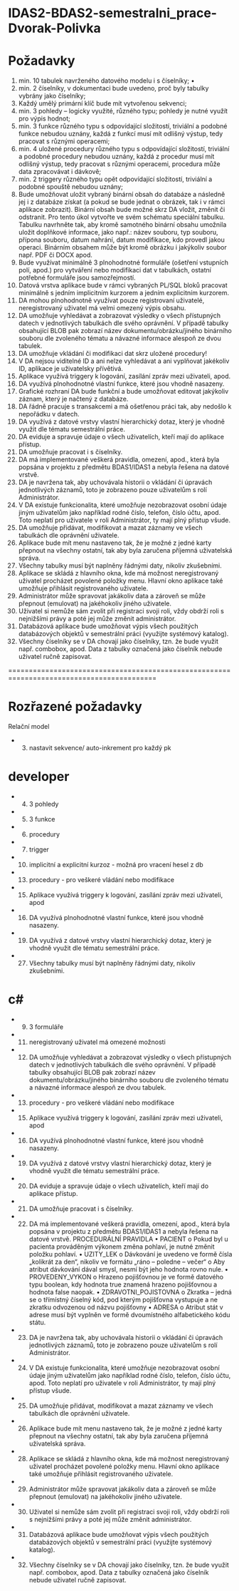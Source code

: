 # IDAS2-BDAS2-semestralni_prace-Dvorak-Polivka
# Požadavky
1. min. 10 tabulek navrženého datového modelu i s číselníky; •
2. min. 2 číselníky, v dokumentaci bude uvedeno, proč byly tabulky vybrány jako číselníky;
3. Každý umělý primární klíč bude mít vytvořenou sekvenci;
4. min. 3 pohledy – logicky využité, různého typu; pohledy je nutné využít pro výpis hodnot;
5. min. 3 funkce různého typu s odpovídající složitostí, triviální a podobné funkce nebudou uznány, každá z funkcí musí mít odlišný výstup, tedy pracovat s různými operacemi;
6. min. 4 uložené procedury různého typu s odpovídající složitostí, triviální a podobné procedury nebudou uznány, každá z procedur musí mít odlišný výstup, tedy pracovat s různými operacemi, procedura může data zpracovávat i dávkově;
7. min. 2 triggery různého typu opět odpovídající složitostí, triviální a podobné spouště nebudou uznány;
8. Bude umožňovat uložit vybraný binární obsah do databáze a následně jej i z databáze získat (a pokud se bude jednat o obrázek, tak i v rámci aplikace zobrazit). Binární obsah bude možné skrz DA vložit, změnit či odstranit. Pro tento úkol vytvořte ve svém schématu speciální tabulku. Tabulku navrhněte tak, aby kromě samotného binární obsahu umožnila uložit doplňkové informace, jako např.: název souboru, typ souboru, přípona souboru, datum nahrání, datum modifikace, kdo provedl jakou operaci. Binárním obsahem může být kromě obrázku i jakýkoliv soubor např. PDF či DOCX apod.
9. Bude využívat minimálně 3 plnohodnotné formuláře (ošetření vstupních polí, apod.) pro vytváření nebo modifikaci dat v tabulkách, ostatní potřebné formuláře jsou samozřejmostí. 
10. Datová vrstva aplikace bude v rámci vybraných PL/SQL bloků pracovat minimálně s jedním implicitním kurzorem a jedním explicitním kurzorem.
11. DA mohou plnohodnotně využívat pouze registrovaní uživatelé, neregistrovaný uživatel má velmi omezený výpis obsahu.
12. DA umožňuje vyhledávat a zobrazovat výsledky o všech přístupných datech v jednotlivých tabulkách dle svého oprávnění. V případě tabulky obsahující BLOB pak zobrazí název dokumentu/obrázku/jiného binárního souboru dle zvoleného tématu a návazné informace alespoň ze dvou tabulek.
13. DA umožňuje vkládání či modifikaci dat skrz uložené procedury! 
14. V DA nejsou viditelné ID a ani nelze vyhledávat a ani vyplňovat jakékoliv ID, aplikace je uživatelsky přívětivá.
15. Aplikace využívá triggery k logování, zasílání zpráv mezi uživateli, apod.
16. DA využívá plnohodnotné vlastní funkce, které jsou vhodně nasazeny.
17. Grafické rozhraní DA bude funkční a bude umožňovat editovat jakýkoliv záznam, který je načtený z databáze.
18. DA řádně pracuje s transakcemi a má ošetřenou práci tak, aby nedošlo k nepořádku v datech.
19. DA využívá z datové vrstvy vlastní hierarchický dotaz, který je vhodně využit dle tématu semestrální práce.
20. DA eviduje a spravuje údaje o všech uživatelích, kteří mají do aplikace přístup.
21. DA umožňuje pracovat i s číselníky.
22. DA má implementované veškerá pravidla, omezení, apod., která byla popsána v projektu z předmětu BDAS1/IDAS1 a nebyla řešena na datové vrstvě.
23. DA je navržena tak, aby uchovávala historii o vkládání či úpravách jednotlivých záznamů, toto je zobrazeno pouze uživatelům s rolí Administrátor.
24. V DA existuje funkcionalita, které umožňuje nezobrazovat osobní údaje jiným uživatelům jako například rodné číslo, telefon, číslo účtu, apod. Toto neplatí pro uživatele v roli Administrátor, ty mají plný přístup všude.
25. DA umožňuje přidávat, modifikovat a mazat záznamy ve všech tabulkách dle oprávnění uživatele.
26. Aplikace bude mít menu nastaveno tak, že je možné z jedné karty přepnout na všechny ostatní, tak aby byla zaručena příjemná uživatelská správa.
27. Všechny tabulky musí být naplněny řádnými daty, nikoliv zkušebními.
28. Aplikace se skládá z hlavního okna, kde má možnost neregistrovaný uživatel procházet povolené položky menu. Hlavní okno aplikace také umožňuje přihlásit registrovaného uživatele.
29. Administrátor může spravovat jakákoliv data a zároveň se může přepnout (emulovat) na jakéhokoliv jiného uživatele.
30. Uživatel si nemůže sám zvolit při registraci svoji roli, vždy obdrží roli s nejnižšími právy a poté jej může změnit administrátor.
31. Databázová aplikace bude umožňovat výpis všech použitých databázových objektů  v semestrální práci (využijte systémový katalog).
32. Všechny číselníky se v DA chovají jako číselníky, tzn. že bude využit např. combobox, apod. Data z tabulky označená jako číselník nebude uživatel ručně zapisovat.

==========================================================================================
# Rozřazené požadavky
Relační model
- 3. nastavit sekvence/ auto-inkrement pro každý pk

# developer
- 4. 3 pohledy
- 5. 3 funkce
- 6. procedury
- 7. trigger
- 10. implicitní a explicitní kurzoz - možná pro vracení hesel z db 
- 13. procedury - pro veškeré vládání nebo modifikace
- 15. Aplikace využívá triggery k logování, zasílání zpráv mezi uživateli, apod
- 16. DA využívá plnohodnotné vlastní funkce, které jsou vhodně nasazeny.
- 19. DA využívá z datové vrstvy vlastní hierarchický dotaz, který je vhodně využit dle tématu semestrální práce.
- 27. Všechny tabulky musí být naplněny řádnými daty, nikoliv zkušebními.

# c#
- 9. 3 formuláře
- 11. neregistrovaný uživatel má omezené možnosti
- 12. DA umožňuje vyhledávat a zobrazovat výsledky o všech přístupných datech v jednotlivých tabulkách dle svého oprávnění. V případě tabulky obsahující BLOB pak zobrazí název dokumentu/obrázku/jiného binárního souboru dle zvoleného tématu a návazné informace alespoň ze dvou tabulek.
- 13. procedury - pro veškeré vládání nebo modifikace
- 15. Aplikace využívá triggery k logování, zasílání zpráv mezi uživateli, apod
- 16. DA využívá plnohodnotné vlastní funkce, které jsou vhodně nasazeny.
- 19. DA využívá z datové vrstvy vlastní hierarchický dotaz, který je vhodně využit dle tématu semestrální práce.
- 20. DA eviduje a spravuje údaje o všech uživatelích, kteří mají do aplikace přístup.
- 21. DA umožňuje pracovat i s číselníky.
- 22. DA má implementované veškerá pravidla, omezení, apod., která byla popsána v projektu z předmětu BDAS1/IDAS1 a nebyla řešena na datové vrstvě.
	PROCEDURÁLNÍ PRAVIDLA
	•	PACIENT
		o	Pokud byl u pacienta prováděným výkonem změna pohlaví, je nutné změnit položku pohlaví.
	•	UZITY_LEK
		o	Dávkování je uvedeno ve formě čísla „kolikrát za den“, nikoliv ve formátu „ráno – poledne – večer“
		o	Aby atribut dávkování dával smysl, nesmí být jeho hodnota rovno nule.
	•	PROVEDENY_VYKON
		o	Hrazeno pojišťovnou je ve formě datového typu boolean, kdy hodnota true znamená hrazeno pojišťovnou a hodnota false naopak.
	•	ZDRAVOTNI_POJISTOVNA
		o	Zkratka – jedná se o třímístný číselný kód, pod kterým pojišťovna vystupuje a ne zkratku odvozenou od názvu pojišťovny
	•	ADRESA
		o	Atribut stát v adrese musí být vyplněn ve formě dvoumístného alfabetického kódu státu.
- 23. DA je navržena tak, aby uchovávala historii o vkládání či úpravách jednotlivých záznamů, toto je zobrazeno pouze uživatelům s rolí Administrátor.
- 24. V DA existuje funkcionalita, které umožňuje nezobrazovat osobní údaje jiným uživatelům jako například rodné číslo, telefon, číslo účtu, apod. Toto neplatí pro uživatele v roli Administrátor, ty mají plný přístup všude.
- 25. DA umožňuje přidávat, modifikovat a mazat záznamy ve všech tabulkách dle oprávnění uživatele.
- 26. Aplikace bude mít menu nastaveno tak, že je možné z jedné karty přepnout na všechny ostatní, tak aby byla zaručena příjemná uživatelská správa.
- 28. Aplikace se skládá z hlavního okna, kde má možnost neregistrovaný uživatel procházet povolené položky menu. Hlavní okno aplikace také umožňuje přihlásit registrovaného uživatele.
- 29. Administrátor může spravovat jakákoliv data a zároveň se může přepnout (emulovat) na jakéhokoliv jiného uživatele.
- 30. Uživatel si nemůže sám zvolit při registraci svoji roli, vždy obdrží roli s nejnižšími právy a poté jej může změnit administrátor.
- 31. Databázová aplikace bude umožňovat výpis všech použitých databázových objektů  v semestrální práci (využijte systémový katalog).
- 32. Všechny číselníky se v DA chovají jako číselníky, tzn. že bude využit např. combobox, apod. Data z tabulky označená jako číselník nebude uživatel ručně zapisovat.
